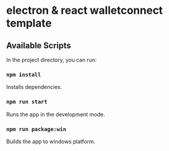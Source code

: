# electron & react walletconnect template

## Available Scripts

In the project directory, you can run:

### `npm install`

Installs dependencies.

### `npm run start`

Runs the app in the development mode.

### `npm run package:win`

Builds the app to windows platform.
